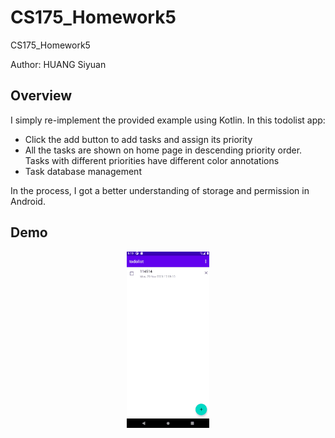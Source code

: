 # CS175_Homework5
CS175_Homework5

Author: HUANG Siyuan

## Overview

I simply re-implement the provided example using Kotlin. In this todolist app:

+ Click the add button to add tasks and assign its priority
+ All the tasks are shown on home page in descending priority order. Tasks with different priorities have different color annotations
+ Task database management

In the process, I got a better understanding of storage and permission in Android.

## Demo

<p align="center">
<img src="demo/demo.gif" alt="img" style="zoom:33%;" />

